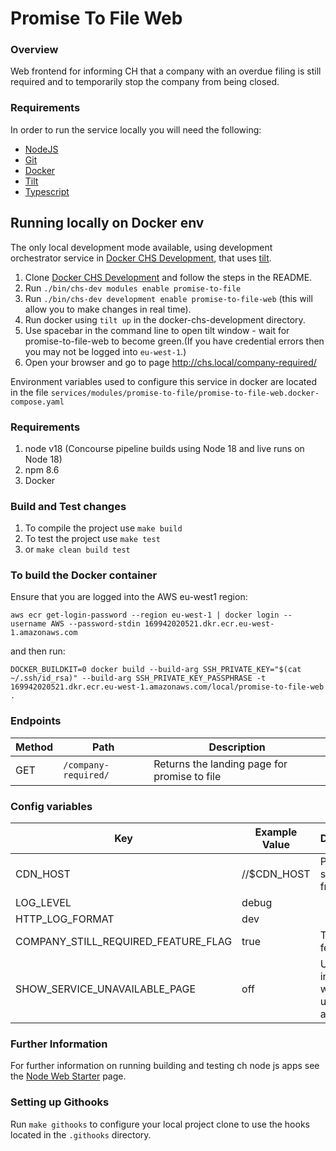 # Promise To File Web

### Overview

Web frontend for informing CH that a company with an overdue filing is still required and to
temporarily stop the company from being closed.

### Requirements

In order to run the service locally you will need the following:

- [NodeJS](https://nodejs.org/en/)
- [Git](https://git-scm.com/downloads)
- [Docker](https://www.docker.com/)
- [Tilt](https://tilt.dev/)
- [Typescript](https://www.typescriptlang.org/)

## Running locally on Docker env

The only local development mode available, using development orchestrator service in [Docker CHS Development](https://github.com/companieshouse/docker-chs-development), that uses [tilt](https://tilt.dev/).

1. Clone [Docker CHS Development](https://github.com/companieshouse/docker-chs-development) and follow the steps in the README.
2. Run `./bin/chs-dev modules enable promise-to-file`
3. Run `./bin/chs-dev development enable promise-to-file-web` (this will allow you to make changes in real time).
4. Run docker using `tilt up` in the docker-chs-development directory.
5. Use spacebar in the command line to open tilt window - wait for promise-to-file-web to become green.(If you have credential errors then  you may not be logged into `eu-west-1`.)
6. Open your browser and go to page <http://chs.local/company-required/>

Environment variables used to configure this service in docker are located in the file `services/modules/promise-to-file/promise-to-file-web.docker-compose.yaml`

### Requirements

1. node v18 (Concourse pipeline builds using Node 18 and live runs on Node 18)
2. npm 8.6
3. Docker

### Build and Test changes

1. To compile the project use `make build`
2. To test the project use `make test`
3. or `make clean build test`

### To build the Docker container

Ensure that you are logged into the AWS eu-west1 region:

`aws ecr get-login-password --region eu-west-1 | docker login --username AWS --password-stdin 169942020521.dkr.ecr.eu-west-1.amazonaws.com`

and then run:

`DOCKER_BUILDKIT=0 docker build --build-arg SSH_PRIVATE_KEY="$(cat ~/.ssh/id_rsa)" --build-arg SSH_PRIVATE_KEY_PASSPHRASE -t 169942020521.dkr.ecr.eu-west-1.amazonaws.com/local/promise-to-file-web .`

### Endpoints

Method | Path | Description
--- | --- | ---
GET | `/company-required/` | Returns the landing page for promise to file

### Config variables


Key             | Example Value   | Description
----------------|---------------- |------------------------------------
CDN_HOST | //$CDN_HOST | Path to CH styling for frontend
LOG_LEVEL | debug |
HTTP_LOG_FORMAT | dev | 
COMPANY_STILL_REQUIRED_FEATURE_FLAG | true | Temporary feature flag
SHOW_SERVICE_UNAVAILABLE_PAGE | off | Used to inform user when site is undergoing a fix


### Further Information
For further information on running building and testing ch node js apps see the [Node Web Starter](https://github.com/companieshouse/node-web-starter/blob/master/README.md) page.

### Setting up Githooks

Run `make githooks` to configure your local project clone to use the hooks located in the `.githooks` directory.
